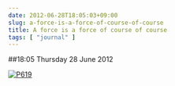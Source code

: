 ```yaml
---
date: 2012-06-28T18:05:03+09:00
slug: a-force-is-a-force-of-course-of-course
title: A force is a force of course of course
tags: [ "journal" ]
---
```


##18:05 Thursday 28 June 2012

[![P619](http://getfile1.posterous.com/getfile/files.posterous.com/thunderrabbit/cIEpggugJcwEwuivcFmfbDzlJmGxessovcEizdfoxEImlcBkGreEgbrvoHyx/p619.jpg.scaled500.jpg)](http://getfile6.posterous.com/getfile/files.posterous.com/thunderrabbit/cIEpggugJcwEwuivcFmfbDzlJmGxessovcEizdfoxEImlcBkGreEgbrvoHyx/p619.jpg.scaled1000.jpg)
